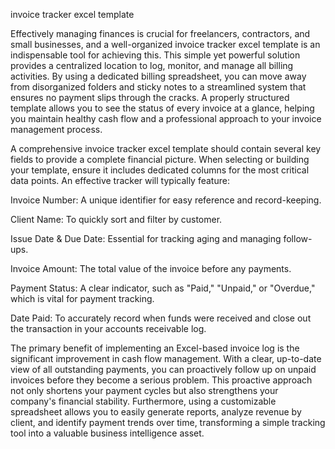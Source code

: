 invoice tracker excel template


Effectively managing finances is crucial for freelancers, contractors, and small businesses, and a well-organized invoice tracker excel template is an indispensable tool for achieving this. This simple yet powerful solution provides a centralized location to log, monitor, and manage all billing activities. By using a dedicated billing spreadsheet, you can move away from disorganized folders and sticky notes to a streamlined system that ensures no payment slips through the cracks. A properly structured template allows you to see the status of every invoice at a glance, helping you maintain healthy cash flow and a professional approach to your invoice management process.



A comprehensive invoice tracker excel template should contain several key fields to provide a complete financial picture. When selecting or building your template, ensure it includes dedicated columns for the most critical data points. An effective tracker will typically feature:




Invoice Number: A unique identifier for easy reference and record-keeping.


Client Name: To quickly sort and filter by customer.


Issue Date & Due Date: Essential for tracking aging and managing follow-ups.


Invoice Amount: The total value of the invoice before any payments.


Payment Status: A clear indicator, such as \"Paid,\" \"Unpaid,\" or \"Overdue,\" which is vital for payment tracking.


Date Paid: To accurately record when funds were received and close out the transaction in your accounts receivable log.





The primary benefit of implementing an Excel-based invoice log is the significant improvement in cash flow management. With a clear, up-to-date view of all outstanding payments, you can proactively follow up on unpaid invoices before they become a serious problem. This proactive approach not only shortens your payment cycles but also strengthens your company's financial stability. Furthermore, using a customizable spreadsheet allows you to easily generate reports, analyze revenue by client, and identify payment trends over time, transforming a simple tracking tool into a valuable business intelligence asset.
